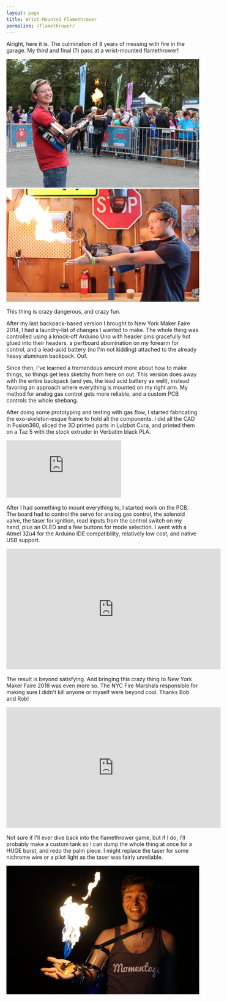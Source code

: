 ```yaml
---
layout: page
title: Wrist-Mounted Flamethrower
permalink: /flamethrower/
---
```


Alright, here it is. The culmination of 8 years of messing with fire in the garage. My third and final (?) pass at a wrist-mounted flamethrower!

![](/assets/ft1.jpg)
![](/assets/ft2.png)

This thing is crazy dangerous, and crazy fun.

After my last backpack-based version I brought to New York Maker Faire 2014, I had a laundry-list of changes I wanted to make. The whole thing was controlled using a knock-off Arduino Uno with header pins gracefully hot glued into their headers, a perfboard abomination on my forearm for control, and a lead-acid battery (no I'm not kidding) attached to the already heavy aluminum backpack. Oof.

Since then, I've learned a tremendous amount more about how to make things, so things get less sketchy from here on out. This version does away with the entire backpack (and yes, the lead acid battery as well), instead favoring an approach where everything is mounted on my right arm. My method for analog gas control gets more reliable, and a custom PCB controls the whole shebang.

After doing some prototyping and testing with gas flow, I started fabricating the exo-skeleton-esque frame to hold all the components. I did all the CAD in Fusion360, sliced the 3D printed parts in Lulzbot Cura, and printed them on a Taz 5 with the stock extruder in Verbatim black PLA.

<iframe class="video" src="https://www.youtube.com/embed/wXYVUBZqZuk" frameborder="0" allowfullscreen="allowfullscreen"></iframe>

After I had something to mount everything to, I started work on the PCB. The board had to control the servo for analog gas control, the solenoid valve, the taser for ignition, read inputs from the control switch on my hand, plus an OLED and a few buttons for mode selection. I went with a Atmel 32u4 for the Arduino IDE compatibility, relatively low cost, and native USB support.

<iframe class="video" src="https://www.youtube.com/embed/nJoeJ7d_UbU" width="560" height="315" frameborder="0" allowfullscreen="allowfullscreen"></iframe>

The result is beyond satisfying. And bringing this crazy thing to New York Maker Faire 2018 was even more so. The NYC Fire Marshals responsible for making sure I didn't kill anyone or myself were beyond cool. Thanks Bob and Rob!

<iframe class="video" src="https://www.youtube.com/embed/A_SFpVtnvXI" width="560" height="315" frameborder="0" allowfullscreen="allowfullscreen"></iframe>

Not sure if I'll ever dive back into the flamethrower game, but if I do, I'll probably make a custom tank so I can dump the whole thing at once for a HUGE burst, and redo the palm piece. I might replace the taser for some nichrome wire or a pilot light as the taser was fairly unreliable.

![](/assets/flamethrower/ft.JPG)
